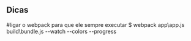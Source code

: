 ## Dicas
#ligar o webpack para que ele sempre executar
$ webpack app\app.js build\bundle.js --watch --colors --progress